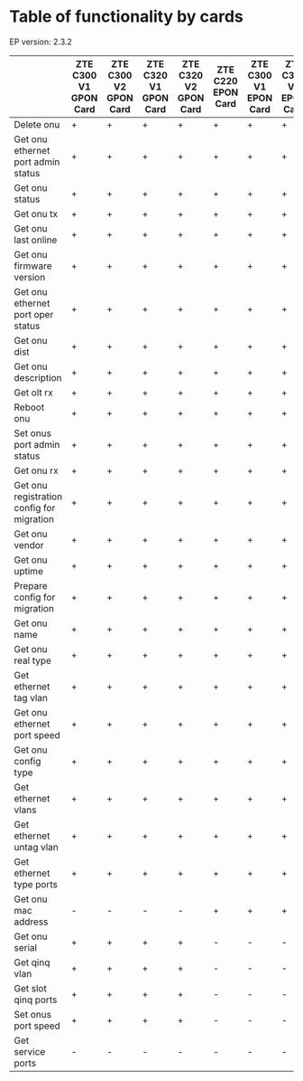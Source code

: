 # Table of functionality by cards
EP version: 2.3.2

|                                           | ZTE C300 V1 GPON Card   | ZTE C300 V2 GPON Card   | ZTE C320 V1 GPON Card   | ZTE C320 V2 GPON Card   | ZTE C220 EPON Card   | ZTE C300 V1 EPON Card   | ZTE C300 V2 EPON Card   | ZTE C320 V2 EPON Card   | BDcom P3310B EPON Card   | BDcom P3310C EPON Card   |
|-------------------------------------------|-------------------------|-------------------------|-------------------------|-------------------------|----------------------|-------------------------|-------------------------|-------------------------|--------------------------|--------------------------|
| Delete onu                                | +                       | +                       | +                       | +                       | +                    | +                       | +                       | +                       | +                        | +                        |
| Get onu ethernet port admin status        | +                       | +                       | +                       | +                       | +                    | +                       | +                       | +                       | +                        | +                        |
| Get onu status                            | +                       | +                       | +                       | +                       | +                    | +                       | +                       | +                       | +                        | +                        |
| Get onu tx                                | +                       | +                       | +                       | +                       | +                    | +                       | +                       | +                       | +                        | +                        |
| Get onu last online                       | +                       | +                       | +                       | +                       | +                    | +                       | +                       | +                       | +                        | +                        |
| Get onu firmware version                  | +                       | +                       | +                       | +                       | +                    | +                       | +                       | +                       | +                        | +                        |
| Get onu ethernet port oper status         | +                       | +                       | +                       | +                       | +                    | +                       | +                       | +                       | +                        | +                        |
| Get onu dist                              | +                       | +                       | +                       | +                       | +                    | +                       | +                       | +                       | +                        | +                        |
| Get onu description                       | +                       | +                       | +                       | +                       | +                    | +                       | +                       | +                       | +                        | +                        |
| Get olt rx                                | +                       | +                       | +                       | +                       | +                    | +                       | +                       | +                       | +                        | +                        |
| Reboot onu                                | +                       | +                       | +                       | +                       | +                    | +                       | +                       | +                       | +                        | +                        |
| Set onus port admin status                | +                       | +                       | +                       | +                       | +                    | +                       | +                       | +                       | +                        | +                        |
| Get onu rx                                | +                       | +                       | +                       | +                       | +                    | +                       | +                       | +                       | +                        | +                        |
| Get onu registration config for migration | +                       | +                       | +                       | +                       | +                    | +                       | +                       | +                       | -                        | -                        |
| Get onu vendor                            | +                       | +                       | +                       | +                       | +                    | +                       | +                       | +                       | -                        | -                        |
| Get onu uptime                            | +                       | +                       | +                       | +                       | +                    | +                       | +                       | +                       | -                        | -                        |
| Prepare config for migration              | +                       | +                       | +                       | +                       | +                    | +                       | +                       | +                       | -                        | -                        |
| Get onu name                              | +                       | +                       | +                       | +                       | +                    | +                       | +                       | +                       | -                        | -                        |
| Get onu real type                         | +                       | +                       | +                       | +                       | +                    | +                       | +                       | +                       | -                        | -                        |
| Get ethernet tag vlan                     | +                       | +                       | +                       | +                       | +                    | +                       | +                       | +                       | -                        | -                        |
| Get onu ethernet port speed               | +                       | +                       | +                       | +                       | +                    | +                       | +                       | +                       | -                        | -                        |
| Get onu config type                       | +                       | +                       | +                       | +                       | +                    | +                       | +                       | +                       | -                        | -                        |
| Get ethernet vlans                        | +                       | +                       | +                       | +                       | +                    | +                       | +                       | +                       | -                        | -                        |
| Get ethernet untag vlan                   | +                       | +                       | +                       | +                       | +                    | +                       | +                       | +                       | -                        | -                        |
| Get ethernet type ports                   | +                       | +                       | +                       | +                       | +                    | +                       | +                       | +                       | -                        | -                        |
| Get onu mac address                       | -                       | -                       | -                       | -                       | +                    | +                       | +                       | +                       | +                        | +                        |
| Get onu serial                            | +                       | +                       | +                       | +                       | -                    | -                       | -                       | -                       | -                        | -                        |
| Get qinq vlan                             | +                       | +                       | +                       | +                       | -                    | -                       | -                       | -                       | -                        | -                        |
| Get slot qinq ports                       | +                       | +                       | +                       | +                       | -                    | -                       | -                       | -                       | -                        | -                        |
| Set onus port speed                       | +                       | +                       | +                       | +                       | -                    | -                       | -                       | -                       | -                        | -                        |
| Get service ports                         | -                       | -                       | -                       | -                       | -                    | -                       | -                       | -                       | -                        | -                        |